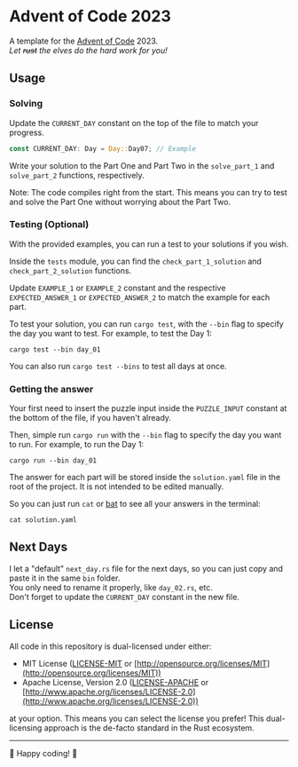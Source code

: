 # Advent of Code 2023

A template for the [Advent of Code](https://adventofcode.com/) 2023.  
*Let ~~rust~~ the elves do the hard work for you!*

## Usage

### Solving

Update the `CURRENT_DAY` constant on the top of the file to match your progress.

```rust
const CURRENT_DAY: Day = Day::Day07; // Example
```

Write your solution to the Part One and Part Two in the `solve_part_1` and `solve_part_2` functions, respectively.

Note: The code compiles right from the start. This means you can try to test and solve the Part One without worrying about the Part Two.

### Testing (Optional)

With the provided examples, you can run a test to your solutions if you wish.

Inside the `tests` module, you can find the `check_part_1_solution` and `check_part_2_solution` functions.

Update `EXAMPLE_1` or `EXAMPLE_2` constant and the respective `EXPECTED_ANSWER_1` or `EXPECTED_ANSWER_2` to match the example for each part.

To test your solution, you can run `cargo test`, with the `--bin` flag to specify the day you want to test. For example, to test the Day 1:

```no_rust
cargo test --bin day_01
```

You can also run `cargo test --bins` to test all days at once.

### Getting the answer

Your first need to insert the puzzle input inside the `PUZZLE_INPUT` constant at the bottom of the file, if you haven't already.

Then, simple run `cargo run` with the `--bin` flag to specify the day you want to run. For example, to run the Day 1:

```no_rust
cargo run --bin day_01
```

The answer for each part will be stored inside the `solution.yaml` file in the root of the project.
It is not intended to be edited manually.

So you can just run `cat` or [bat](https://github.com/sharkdp/bat) to see all your answers in the terminal:

```no_rust
cat solution.yaml
```

## Next Days

I let a "default" `next_day.rs` file for the next days, so you can just copy and paste it in the same `bin` folder.  
You only need to rename it properly, like `day_02.rs`, etc.  
Don't forget to update the `CURRENT_DAY` constant in the new file.

## License

All code in this repository is dual-licensed under either:

* MIT License ([LICENSE-MIT](LICENSE-MIT) or [http://opensource.org/licenses/MIT](http://opensource.org/licenses/MIT))
* Apache License, Version 2.0 ([LICENSE-APACHE](LICENSE-APACHE) or [http://www.apache.org/licenses/LICENSE-2.0](http://www.apache.org/licenses/LICENSE-2.0))

at your option.
This means you can select the license you prefer! This dual-licensing approach is the de-facto standard in the Rust ecosystem.

---

🎄 Happy coding! 🎄
